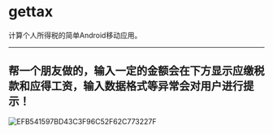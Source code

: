 # gettax
计算个人所得税的简单Android移动应用。

---
帮一个朋友做的，输入一定的金额会在下方显示应缴税款和应得工资，输入数据格式等异常会对用户进行提示！
---

![EFB541597BD43C3F96C52F62C773227F](https://user-images.githubusercontent.com/72775628/160228743-90dd0f48-10ad-4bda-81b9-0d4e9f85864f.jpg)
